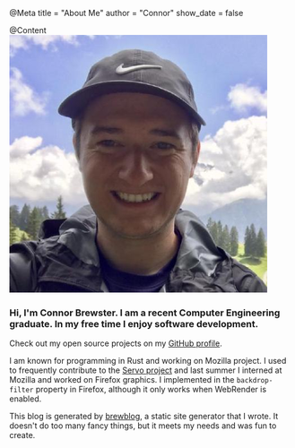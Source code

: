 @Meta
title = "About Me"
author = "Connor"
show_date = false

@Content
<img class="lg:float-right mx-auto lg:m-4 w-64 h-64 rounded" src="/about/profile.jpg" alt="picture of Connor" />

### Hi, I'm Connor Brewster. I am a recent Computer Engineering graduate. In my free time I enjoy software development.

Check out my open source projects on my [GitHub profile](https://github.com/cbrewster).

I am known for programming in Rust and working on Mozilla project. I used to frequently contribute to the [Servo project](https://servo.org) and last summer I interned at Mozilla and worked on Firefox graphics. I implemented in the `backdrop-filter` property in Firefox, although it only works when WebRender is enabled.

This blog is generated by [brewblog](https://github.com/cbrewster/brewblog), a static site generator that I wrote. It doesn't do too many fancy things, but it meets my needs and was fun to create.